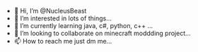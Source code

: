 - 👋 Hi, I’m @NucleusBeast
- 👀 I’m interested in lots of things...
- 🌱 I’m currently learning java, c#, python, c++ ...
- 💞️ I’m looking to collaborate on minecraft moddding project...
- 📫 How to reach me just dm me...

<!---
NucleusBeast/NucleusBeast is a ✨ special ✨ repository because its `README.md` (this file) appears on your GitHub profile.
You can click the Preview link to take a look at your changes.
--->
